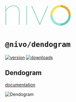 <a href="https://nivo.rocks"><img alt="nivo" src="https://raw.githubusercontent.com/plouc/nivo/master/nivo.png" width="216" height="68"/></a>

# `@nivo/dendogram`

[![version](https://img.shields.io/npm/v/@nivo/dendogram?style=for-the-badge)](https://www.npmjs.com/package/@nivo/dendogram)
[![downloads](https://img.shields.io/npm/dm/@nivo/dendogram?style=for-the-badge)](https://www.npmjs.com/package/@nivo/dendogram)

## Dendogram

[documentation](http://nivo.rocks/dendogram/)

![Dendogram](https://raw.githubusercontent.com/plouc/nivo/master/website/src/assets/captures/dendogram.png)
